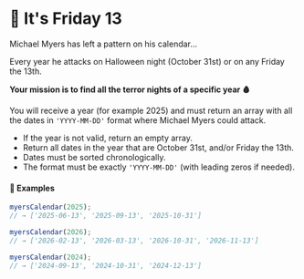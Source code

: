 # 🔪 **It's Friday 13**

Michael Myers has left a pattern on his calendar…

Every year he attacks on Halloween night (October 31st) or on any Friday the 13th.

**Your mission is to find all the terror nights of a specific year 🩸**

You will receive a year (for example 2025) and must return an array with all the dates in `'YYYY-MM-DD'` format where Michael Myers could attack.

- If the year is not valid, return an empty array.
- Return all dates in the year that are October 31st, and/or Friday the 13th.
- Dates must be sorted chronologically.
- The format must be exactly `'YYYY-MM-DD'` (with leading zeros if needed).

#### 📝 Examples

```ts
myersCalendar(2025);
// → ['2025-06-13', '2025-09-13', '2025-10-31']

myersCalendar(2026);
// → ['2026-02-13', '2026-03-13', '2026-10-31', '2026-11-13']

myersCalendar(2024);
// → ['2024-09-13', '2024-10-31', '2024-12-13']
```
